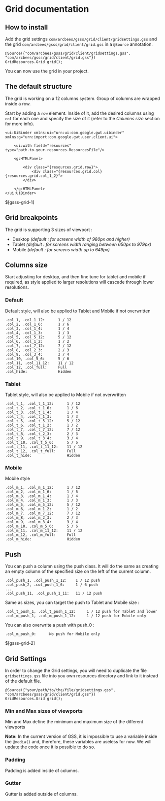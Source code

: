 # Grid documentation

## How to install

Add the grid settings `com/arcbees/gsss/grid/client/gridsettings.gss` and the grid `com/arcbees/gsss/grid/client/grid.gss` in a `@Source` annotation.

```
@Source({"com/arcbees/gsss/grid/client/gridsettings.gss", "com/arcbees/gsss/grid/client/grid.gss"})
GridResources.Grid grid();
```

You can now use the grid in your project.

## The default structure

The grid is working on a 12 columns system. Group of columns are wrapped inside a row.

Start by adding a `row` element. Inside of it, add the desired columns using `col` for each one and specify the size of it (refer to the *Columns size* section for more info).

```
<ui:UiBinder xmlns:ui="urn:ui:com.google.gwt.uibinder" xmlns:g="urn:import:com.google.gwt.user.client.ui">

    <ui:with field="resources" type="path.to.your.resources.ResourcesFile"/>

    <g:HTMLPanel>

        <div class="{resources.grid.row}">
            <div class="{resources.grid.col} {resources.grid.col_1_2}">
        </div>

    </g:HTMLPanel>
</ui:UiBinder>
```
    
$[gsss-grid-1]

## Grid breakpoints

The grid is supporting 3 sizes of viewport :

*   Desktop _(default : for screens width of 980px and higher)_
*   Tablet _(default : for screens width ranging between 650px to 979px)_
*   Mobile _(default : for screens width up to 649px)_

## Columns size

Start adjusting for desktop, and then fine tune for tablet and mobile if required, as style applied to larger resolutions will cascade through lower resolutions.

### Default

Default style, will also be applied to Tablet and Mobile if not overwritten

```
.col_1, .col_1_12:      1 / 12
.col_2, .col_1_6:       1 / 6
.col_3, .col_1_4:       1 / 4
.col_4, .col_1_3:       1 / 3
.col_5, .col_5_12:      5 / 12
.col_6, .col_1_2:       1 / 2
.col_7, .col_7_12:      7 / 12
.col_8, .col_2_3:       2 / 3
.col_9, .col_3_4:       3 / 4
.col_10, .col_5_6:      5 / 6
.col_11, .col_11_12:    11 / 12
.col_12, .col_full:     Full
.col_hide:              Hidden
```

### Tablet

Tablet style, will also be applied to Mobile if not overwritten

```
.col_t_1, .col_t_1_12:      1 / 12
.col_t_2, .col_t_1_6:       1 / 6
.col_t_3, .col_t_1_4:       1 / 4
.col_t_4, .col_t_1_3:       1 / 3
.col_t_5, .col_t_5_12:      5 / 12
.col_t_6, .col_t_1_2:       1 / 2
.col_t_7, .col_t_7_12:      7 / 12
.col_t_8, .col_t_2_3:       2 / 3
.col_t_9, .col_t_3_4:       3 / 4
.col_t_10, .col_t_5_6:      5 / 6
.col_t_11, .col_t_11_12:    11 / 12
.col_t_12, .col_t_full:     Full
.col_t_hide:                Hidden
```

### Mobile

Mobile style

```
.col_m_1, .col_m_1_12:      1 / 12
.col_m_2, .col_m_1_6:       1 / 6
.col_m_3, .col_m_1_4:       1 / 4
.col_m_4, .col_m_1_3:       1 / 3
.col_m_5, .col_m_5_12:      5 / 12
.col_m_6, .col_m_1_2:       1 / 2
.col_m_7, .col_m_7_12:      7 / 12
.col_m_8, .col_m_2_3:       2 / 3
.col_m_9, .col_m_3_4:       3 / 4
.col_m_10, .col_m_5_6:      5 / 6
.col_m_11, .col_m_11_12:    11 / 12
.col_m_12, .col_m_full:     Full
.col_m_hide:                Hidden
```

## Push

You can push a column using the push class. It will do the same as creating an empty column of the specified size on the left of the current column.

```
.col_push_1, .col_push_1_12:    1 / 12 push
.col_push_2, .col_push_1_6:     1 / 6 push
...
.col_push_11, .col_push_1_11:   11 / 12 push
```

Same as sizes, you can target the push to Tablet and Mobile size :

```
.col_t_push_1, .col_t_push_1_12:     1 / 12 push for Tablet and lower
.col_m_push_1, .col_m_push_1_12:     1 / 12 push for Mobile only
```

You can also overwrite a push with push_0 :

```
.col_m_push_0:      No push for Mobile only
```
    
$[gsss-grid-2]

## Grid Settings

In order to change the Grid settings, you will need to duplicate the file `gridsettings.gss` file into you own resources directory and link to it instead of the default file.

```
@Source({"your/path/to/the/file/gridsettings.gss", "com/arcbees/gsss/grid/client/grid.gss"})
GridResources.Grid grid();
```

### Min and Max sizes of viewports

Min and Max define the minimum and maximum size of the different viewports

**Note:** In the current version of GSS, it is impossible to use a variable inside the `@media()` and, therefore, these variables are useless for now. We will update the code once it is possible to do so.

### Padding

Padding is added inside of columns.

### Gutter

Gutter is added outside of columns.

